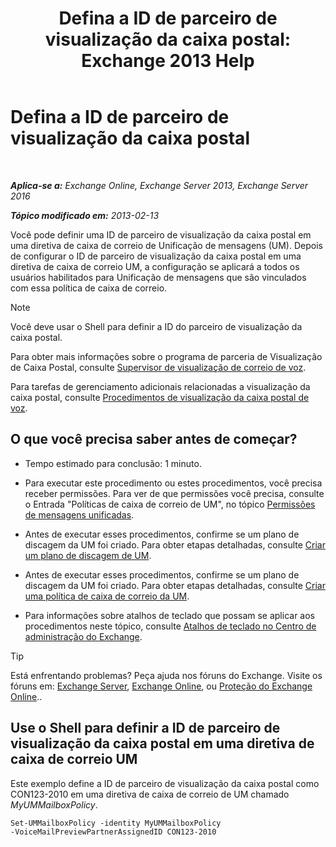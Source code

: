 ﻿---
title: 'Defina a ID de parceiro de visualização da caixa postal: Exchange 2013 Help'
TOCTitle: Defina a ID de parceiro de visualização da caixa postal
ms:assetid: ab98c320-9952-47a7-b141-ddfc2c0ad419
ms:mtpsurl: https://technet.microsoft.com/pt-br/library/Ff630924(v=EXCHG.150)
ms:contentKeyID: 51407894
ms.date: 05/22/2018
mtps_version: v=EXCHG.150
ms.translationtype: MT
---

# Defina a ID de parceiro de visualização da caixa postal

 

_**Aplica-se a:** Exchange Online, Exchange Server 2013, Exchange Server 2016_

_**Tópico modificado em:** 2013-02-13_

Você pode definir uma ID de parceiro de visualização da caixa postal em uma diretiva de caixa de correio de Unificação de mensagens (UM). Depois de configurar o ID de parceiro de visualização da caixa postal em uma diretiva de caixa de correio UM, a configuração se aplicará a todos os usuários habilitados para Unificação de mensagens que são vinculados com essa política de caixa de correio.


> [!NOTE]
> Você deve usar o Shell para definir a ID do parceiro de visualização da caixa postal.



Para obter mais informações sobre o programa de parceria de Visualização de Caixa Postal, consulte [Supervisor de visualização de correio de voz](voice-mail-preview-advisor-exchange-2013-help.md).

Para tarefas de gerenciamento adicionais relacionadas a visualização da caixa postal, consulte [Procedimentos de visualização da caixa postal de voz](voice-mail-preview-procedures-exchange-2013-help.md).

## O que você precisa saber antes de começar?

  - Tempo estimado para conclusão: 1 minuto.

  - Para executar este procedimento ou estes procedimentos, você precisa receber permissões. Para ver de que permissões você precisa, consulte o Entrada "Políticas de caixa de correio de UM", no tópico [Permissões de mensagens unificadas](unified-messaging-permissions-exchange-2013-help.md).

  - Antes de executar esses procedimentos, confirme se um plano de discagem da UM foi criado. Para obter etapas detalhadas, consulte [Criar um plano de discagem de UM](create-a-um-dial-plan-exchange-2013-help.md).

  - Antes de executar esses procedimentos, confirme se um plano de discagem da UM foi criado. Para obter etapas detalhadas, consulte [Criar uma política de caixa de correio da UM](create-a-um-mailbox-policy-exchange-2013-help.md).

  - Para informações sobre atalhos de teclado que possam se aplicar aos procedimentos neste tópico, consulte [Atalhos de teclado no Centro de administração do Exchange](keyboard-shortcuts-in-the-exchange-admin-center-exchange-online-protection-help.md).


> [!TIP]
> Está enfrentando problemas? Peça ajuda nos fóruns do Exchange. Visite os fóruns em: <A href="https://go.microsoft.com/fwlink/p/?linkid=60612">Exchange Server</A>, <A href="https://go.microsoft.com/fwlink/p/?linkid=267542">Exchange Online</A>, ou <A href="https://go.microsoft.com/fwlink/p/?linkid=285351">Proteção do Exchange Online</A>..



## Use o Shell para definir a ID de parceiro de visualização da caixa postal em uma diretiva de caixa de correio UM

Este exemplo define a ID de parceiro de visualização da caixa postal como CON123-2010 em uma diretiva de caixa de correio de UM chamado *MyUMMailboxPolicy*.

    Set-UMMailboxPolicy -identity MyUMMailboxPolicy 
    -VoiceMailPreviewPartnerAssignedID CON123-2010

